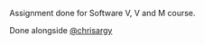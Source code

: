 Assignment done for Software V, V and M course.

Done alongside [@chrisargy](https://github.com/chrisargy)
